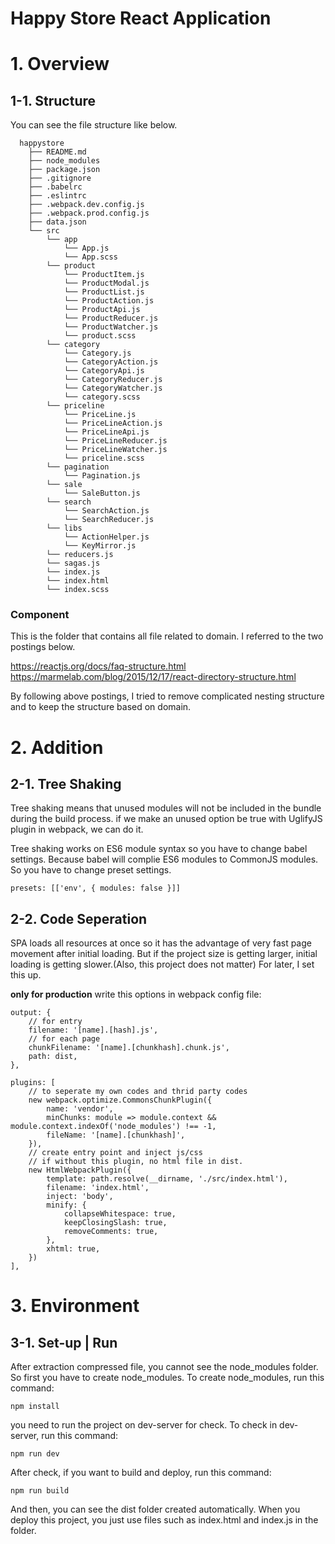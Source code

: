 Happy Store React Application
============================

# 1. Overview
## 1-1. Structure
You can see the file structure like below.

      happystore
        ├── README.md
        ├── node_modules
        ├── package.json
        ├── .gitignore
        ├── .babelrc
        ├── .eslintrc
        ├── .webpack.dev.config.js
        ├── .webpack.prod.config.js
        ├── data.json
        └── src
            └── app
                └── App.js
                └── App.scss
            └── product
                └── ProductItem.js
                └── ProductModal.js
                └── ProductList.js
                └── ProductAction.js
                └── ProductApi.js
                └── ProductReducer.js
                └── ProductWatcher.js
                └── product.scss
            └── category
                └── Category.js
                └── CategoryAction.js
                └── CategoryApi.js
                └── CategoryReducer.js
                └── CategoryWatcher.js
                └── category.scss
            └── priceline
                └── PriceLine.js
                └── PriceLineAction.js
                └── PriceLineApi.js
                └── PriceLineReducer.js
                └── PriceLineWatcher.js
                └── priceline.scss
            └── pagination
                └── Pagination.js
            └── sale
                └── SaleButton.js
            └── search
                └── SearchAction.js
                └── SearchReducer.js
            └── libs
                └── ActionHelper.js
                └── KeyMirror.js
            └── reducers.js
            └── sagas.js
            └── index.js
            └── index.html
            └── index.scss

### Component
This is the folder that contains all file related to domain.
I referred to the two postings below.

<https://reactjs.org/docs/faq-structure.html>
<https://marmelab.com/blog/2015/12/17/react-directory-structure.html>

By following above postings, I tried to remove complicated nesting structure and to keep the structure based on domain.

# 2. Addition

## 2-1. Tree Shaking

Tree shaking means that unused modules will not be included in the bundle during the build process.
if we make an unused option be true with UglifyJS plugin in webpack, we can do it.

Tree shaking works on ES6 module syntax so you have to change babel settings.
Because babel will complie ES6 modules to CommonJS modules.
So you have to change preset settings.

	presets: [['env', { modules: false }]]

## 2-2. Code Seperation

SPA loads all resources at once so it has the advantage of very fast page movement after initial loading.
But if the project size is getting larger, initial loading is getting slower.(Also, this project does not matter)
For later, I set this up.

**only for production**
write this options in webpack config file:

	output: {
    	// for entry
      	filename: '[name].[hash].js',
      	// for each page
      	chunkFilename: '[name].[chunkhash].chunk.js',
      	path: dist,
    },
    
    plugins: [
      	// to seperate my own codes and thrid party codes
      	new webpack.optimize.CommonsChunkPlugin({
         	name: 'vendor',
         	minChunks: module => module.context && 				module.context.indexOf('node_modules') !== -1,
         	fileName: '[name].[chunkhash]',
      	}),
      	// create entry point and inject js/css
      	// if without this plugin, no html file in dist.
      	new HtmlWebpackPlugin({
         	template: path.resolve(__dirname, './src/index.html'),
         	filename: 'index.html',
         	inject: 'body',
         	minify: {
            	collapseWhitespace: true,
            	keepClosingSlash: true,
            	removeComments: true,
         	},
         	xhtml: true,
       	})
    ],

# 3. Environment

## 3-1. Set-up | Run

After extraction compressed file, you cannot see the node_modules folder. So first you have to create node_modules.
To create node_modules, run this command:

	npm install


you need to run the project on dev-server for check.
To check in dev-server, run this command:

	npm run dev


After check, if you want to build and deploy, run this command:

	npm run build
	
And then, you can see the dist folder created automatically. When you deploy this project, you just use files such as index.html and index.js in the folder.